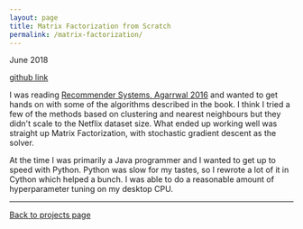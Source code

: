```yaml
---
layout: page
title: Matrix Factorization from Scratch
permalink: /matrix-factorization/
---
```


June 2018

[github link](https://github.com/andrewkho/netflix-play)

I was reading [Recommender Systems, Agarrwal 2016](https://www.amazon.com/Recommender-Systems-Textbook-Charu-Aggarwal/dp/3319296574) and wanted to get hands on with some of the algorithms described in the book.
I think I tried a few of the methods based on clustering and nearest neighbours but they didn't scale to the Netflix dataset size.
What ended up working well was straight up Matrix Factorization, with stochastic gradient descent as the solver.

At the time I was primarily a Java programmer and I wanted to get up to speed with Python. Python was slow for my tastes, so I rewrote a lot of it in Cython which helped a bunch. 
I was able to do a reasonable amount of hyperparameter tuning on my desktop CPU.

___
[Back to projects page](/)


